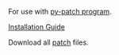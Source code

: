 For use with [py-patch program](https://github.com/illusion0001/py-patcher-bin/releases/latest).

[Installation Guide](/install-instructions/)

Download all [patch](/_patch/patch.zip) files.
